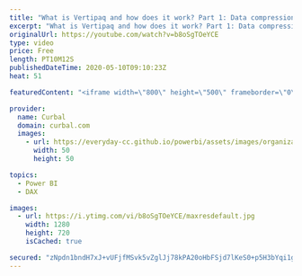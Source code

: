 ```yaml
---
title: "What is Vertipaq and how does it work? Part 1: Data compression"
excerpt: "What is Vertipaq and how does it work? Part 1: Data compression Vertipaq is the database and engine that runs on top of Power BI and PowerPivot.   When we import data in Power BI, the Vertipaq database will try with a series of algorithms, to compress the data as much as possible and the best way possible"
originalUrl: https://youtube.com/watch?v=b8oSgTOeYCE
type: video
price: Free
length: PT10M12S
publishedDateTime: 2020-05-10T09:10:23Z
heat: 51

featuredContent: "<iframe width=\"800\" height=\"500\" frameborder=\"0\" src=\"https://www.youtube.com/embed/b8oSgTOeYCE\" allow=\"accelerometer; autoplay; encrypted-media; gyroscope; picture-in-picture\" allowfullscreen></iframe>"

provider:
  name: Curbal
  domain: curbal.com
  images:
    - url: https://everyday-cc.github.io/powerbi/assets/images/organizations/curbal.com-50x50.jpg
      width: 50
      height: 50

topics:
  - Power BI
  - DAX

images:
  - url: https://i.ytimg.com/vi/b8oSgTOeYCE/maxresdefault.jpg
    width: 1280
    height: 720
    isCached: true

secured: "zNpdn1bndH7xJ+vUFjfMSvk5vZglJj78kPA20oHbFSjd7lKeS0+p5H3bYqi1guPHYOC5syekx9SVXGqEhDIFUXK1BKKQiYk19kH1qqgE7q4Q2rUAV7jfDT0QoZ3G1tnUj20+jEiiKbzk3RgSzk3siY+qG9eGabYhq0H8FPsN4jYnRTrWM3GIdW2WhMJ3Js32UlseogNyRLMVVuBgvLcglBes1o8pRY0msensa3N2fiUpmG1OfhAXoYqDEu2HdulQuCqiwp0w//dETMMY+g2VfeVA8KYK93J1rdt3Jq+p35ljdRz+QxLX32gOHMdd59Xlfnfhs9ylU1XK45MpVVn+XVKc6z+1CVWdPvbG/wviBTo/r7c65TOlVgJjPsFJAOHCVb1jPah737xHcQDnBW6RlWLtb0aJLIXATbm8CU//u+0=;3T7No6ysf+DHwVgwP9lzRw=="
---
```


